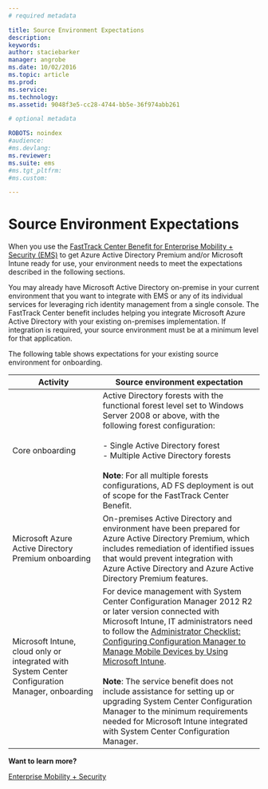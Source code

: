 ```yaml
---
# required metadata

title: Source Environment Expectations
description:
keywords:
author: staciebarker
manager: angrobe
ms.date: 10/02/2016
ms.topic: article
ms.prod:
ms.service:
ms.technology:
ms.assetid: 9048f3e5-cc28-4744-bb5e-36f974abb261

# optional metadata

ROBOTS: noindex
#audience:
#ms.devlang:
ms.reviewer:
ms.suite: ems
#ms.tgt_pltfrm:
#ms.custom:

---
```



# Source Environment Expectations
When you use the [FastTrack Center Benefit for Enterprise Mobility + Security (EMS)](fasttrack-center-benefit-for-enterprise-mobility-suite-ems.md) to get Azure Active Directory Premium and/or Microsoft Intune ready for use, your environment needs to meet the expectations described in the following sections.

You may already have Microsoft Active Directory on-premise in your current environment that you want to integrate with EMS or any of its individual services for leveraging rich identity management from a single console. The FastTrack Center benefit includes helping you integrate Microsoft Azure Active Directory with your existing on-premises implementation. If integration is required, your source environment must be at a minimum level for that application.

The following table shows expectations for your existing source environment for onboarding.

|Activity|Source environment expectation|
|------------|----------------------------------|
|Core onboarding|Active Directory forests with the functional forest level set to Windows Server 2008 or above, with the following forest configuration:<br /><br />-   Single Active Directory forest<br />-   Multiple Active Directory forests </br></br>**Note**: For all multiple forests configurations, AD FS deployment is out of scope for the FastTrack Center Benefit.|
|Microsoft Azure Active Directory Premium onboarding|On-premises Active Directory and environment have been prepared for Azure Active Directory Premium, which includes remediation of identified issues that would prevent integration with Azure Active Directory and Azure Active Directory Premium features.|
|Microsoft Intune, cloud only or integrated with System Center Configuration Manager, onboarding|For device management with System Center Configuration Manager 2012 R2 or later version connected with Microsoft Intune, IT administrators need to follow the [Administrator Checklist: Configuring Configuration Manager to Manage Mobile Devices by Using Microsoft Intune](https://technet.microsoft.com/library/jj943763.aspx).</br></br> **Note**: The service benefit does not include assistance for setting up or upgrading System Center Configuration Manager to the minimum requirements needed for Microsoft Intune integrated with System Center Configuration Manager.|

**Want to learn more?**

[Enterprise Mobility + Security](https://www.microsoft.com/en-us/cloud-platform/enterprise-mobility)
